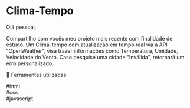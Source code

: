 # Clima-Tempo

Olá pessoal,

Compartilho com vocês meu projeto mais recente com finalidade de estudo. Um Clima-tempo com atualização em tempo real via a API "OpenWeather", visa trazer informações como Temperatura, Umidade, Velocidade do Vento. Caso pesquise uma cidade "Inválida", retornará um erro personalizado.

🔨 Ferramentas utilizadas:

#html</br>
#css</br>
#javascript
